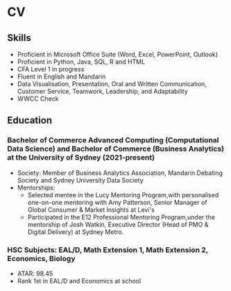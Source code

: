 # CV

## Skills
- Proficient in Microsoft Office Suite (Word, Excel, PowerPoint, Outlook)
- Proficient in Python, Java, SQL, R and HTML
- CFA Level 1 in progress
- Fluent in English and Mandarin
- Data Visualisation, Presentation, Oral and Written Communication, Customer Service, Teamwork, Leadership, and Adaptability
- WWCC Check

## Education
### Bachelor of Commerce Advanced Computing (Computational Data Science) and Bachelor of Commerce (Business Analytics) at the University of Sydney (2021-present)
- Society: Member of Business Analytics Association, Mandarin Debating Society and Sydney University Data Society
- Mentorships:
    - Selected mentee in the Lucy Mentoring Program,with personalised one-on-one mentoring with Amy Patterson, Senior Manager of Global Consumer & Market Insights at Levi's
    - Participated in the E12 Professional Mentoring Program,under the mentorship of Josh Watkin, Executive Director (Head of PMO & Digital Delivery) at Sydney Metro.

### HSC Subjects: EAL/D, Math Extension 1, Math Extension 2, Economics, Biology
- ATAR: 98.45
- Rank 1st in EAL/D and Economics at school

